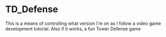 # TD_Defense
This is a means of controlling what version I'm on as I follow a video game development tutorial. Also if it works, a fun Tower Defense game 
